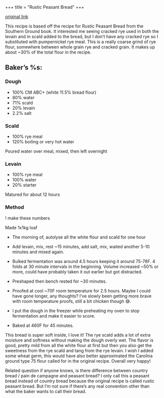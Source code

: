 +++
title = "Rustic Peasant Bread"
+++

[original link](https://old.reddit.com/r/Sourdough/comments/oq641x/peasant_bread_w_coarse_rye_meal/)

This recipe is based off the recipe for Rustic Peasant Bread from the Southern Ground book. It interested me seeing cracked rye used in both the levain and in scald added to the bread, but I don’t have any cracked rye so I substituted with pumpernickel rye meal. This is a really coarse grind of rye flour, somewhere between whole grain rye and cracked grain. It makes up about ~30% of the total flour in the recipe.

## Baker’s %s:

### Dough

- 100% CM ABC+ (white 11.5% bread flour)
- 80% water
- 71% scald
- 20% levain
- 2.2% salt

### Scald

- 100% rye meal
- 120% boiling or very hot water

Poured water over meal, mixed, then left overnight

### Levain

- 100% rye meal
- 100% water
- 20% starter
    

Matured for about 12 hours

### Method

! make these numbers

Made 1x1kg loaf

- The morning of, autolyse all the white flour and scald for one hour
- Add levain, mix, rest ~15 minutes, add salt, mix, waited another 5-10 minutes and mixed again.
    
- Bulked fermentation was around 4.5 hours keeping it around 75-78F. 4 folds at 30 minute intervals in the beginning. Volume increased ~50% or more, could have probably taken it out earlier but got distracted.
    
- Preshaped then bench rested for ~30 minutes.
    
- Proofed at cool ~70F room temperature for 2.5 hours. Maybe I could have gone longer, any thoughts? I’ve slowly been getting more brave with room temperature proofs, still a bit chicken though 😅.
    
- I put the dough in the freezer while preheating my oven to stop fermentation and make it easier to score.
    
- Baked at 460F for 45 minutes.
    

This bread is super soft inside, I love it! The rye scald adds a lot of extra moisture and softness without making the dough overly wet. The flavor is good, pretty mild from all the white flour at first but then you also get the sweetness from the rye scald and tang from the rye levain. I wish I added some wheat germ, this would have also better approximated the Carolina ground type 75 flour called for in the original recipe. Overall very happy!

Related question if anyone knows, is there difference between country bread / pain de campagne and peasant bread? I only call this a peasant bread instead of country bread because the original recipe is called rustic peasant bread. But I’m not sure if there’s any real convention other than what the baker wants to call their bread.
